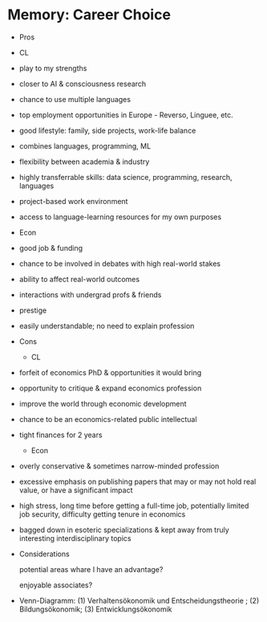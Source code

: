 #  Memory: Career Choice

* Pros
* CL

* play to my strengths

* closer to AI & consciousness research

* chance to use multiple languages

* top employment opportunities in Europe - Reverso, Linguee, etc.

* good lifestyle: family, side projects, work-life balance

* combines languages, programming, ML

* flexibility between academia & industry

* highly transferrable skills: data science, programming, research, languages

* project-based work environment

* access to language-learning resources for my own purposes

* Econ

* good job & funding

* chance to be involved in debates with high real-world stakes

* ability to affect real-world outcomes

* interactions with undergrad profs & friends

* prestige

* easily understandable; no need to explain profession

* Cons
  * CL

* forfeit of economics PhD & opportunities it would bring

* opportunity to critique & expand economics profession

* improve the world through economic development

* chance to be an economics-related public intellectual

* tight finances for 2 years

  * Econ

* overly conservative & sometimes narrow-minded profession

* excessive emphasis on publishing papers that may or may not hold real value, or have a significant impact

* high stress, long time before getting a full-time job, potentially limited job security, difficulty getting tenure in economics

* bagged down in esoteric specializations & kept away from truly interesting interdisciplinary topics

* Considerations

    potential areas whare I have an advantage?

    enjoyable associates?

* Venn-Diagramm: (1) Verhaltensökonomik und Entscheidungstheorie ; (2) Bildungsökonomik; (3) Entwicklungsökonomik
